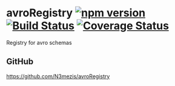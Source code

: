 # avroRegistry [![npm version](https://badge.fury.io/js/avro-registry.svg)](https://badge.fury.io/js/avro-registry) [![Build Status](https://travis-ci.org/N3mezis/avroRegistry.svg?branch=master)](https://travis-ci.org/N3mezis/avroRegistry) [![Coverage Status](https://coveralls.io/repos/github/N3mezis/avroRegistry/badge.svg?branch=master)](https://coveralls.io/github/N3mezis/avroRegistry?branch=master)
Registry for avro schemas


## GitHub

https://github.com/N3mezis/avroRegistry